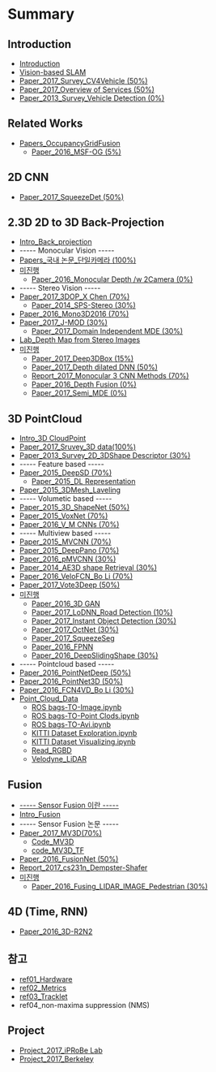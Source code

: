 # Summary

## Introduction

* [Introduction](README.md)
* [Vision-based SLAM](vision-based-slam.md)
* [Paper\_2017\_Survey\_CV4Vehicle \(50%\)](paper2017-survey.md)
* [Paper\_2017\_Overview of Services \(50%\)](paper2017-overview-of-services.md)
* [Paper\_2013\_Survey\_Vehicle Detection \(0%\)](paper2013-survey-vehicle-detection.md)

## Related Works

* [Papers\_OccupancyGridFusion](papersoccupancygridfusion.md)
  * [Paper\_2016\_MSF-OG \(5%\)](paper2016-msf-og.md)

## 2D CNN

* [Paper\_2017\_SqueezeDet \(50%\)](paper2016-squeezedet.md)

## 2.3D 2D to 3D Back-Projection

* [Intro\_Back\_projection](introback-projection.md)
* ----- Monocular Vision -----
* [Papers\_국내 논문\_단일카메라 \(100%\)](paperdepth-from-single-image/paper2015-b2e8-c77c-ce74-ba54-b77c-2-c7a5-c758-c774-bbf8-c9c0.md)
* [미진행](bbf8-c9c4-d58928-monocular.md)
  * [Paper\_2016\_Monocular Depth /w 2Camera \(0%\)](paper2016-monocular-depth.md)
* ----- Stereo Vision -----
* [Paper\_2017\_3DOP\_X Chen \(70%\)](paper2017-3d-object-proposals.md)
  * [Paper\_2014\_SPS-Stereo \(30%\)](paper2014-sps-stereo.md)
* [Paper\_2016\_Mono3D2016 \(70%\)](papermonocular-3d.md)
* [Paper\_2017\_J-MOD \(30%\)](paper2017-j-mod.md)
  * [Paper\_2017\_Domain Independent MDE  \(30%\)](paper2017-domain-independent-mde.md)
* [Lab\_Depth Map from Stereo Images](paperdepth-from-single-image/paper2015-b2e8-c77c-ce74-ba54-b77c-2-c7a5-c758-c774-bbf8-c9c0/labdepth-map-from-stereo-images.md)
* [미진행](bbf8-c9c4-d58928-stereo.md)
  * [Paper\_2017\_Deep3DBox \(15%\)](paper2017-3d-bbox.md)
  * [Paper\_2017\_Depth dilated DNN \(50%\)](paperdepth-from-single-image.md)
  * [Report\_2017\_Monocular 3 CNN Methods \(70%\)](report2017-monocular-3-cnnmethods.md)
  * [Paper\_2016\_Depth Fusion \(0%\)](paper2016-depth-fusion.md)
  * [Paper\_2017\_Semi\_MDE \(0%\)](paper2017-semi-mde.md)

## 3D PointCloud

* [Intro\_3D CloudPoint](intro3d-cloudpoint.md)
* [Paper\_2017\_Sruvey\_3D data\(100%\)](paper2017-sruvey-3d-data.md)
* [Paper\_2013\_Survey\_2D\_3DShape Descriptor \(30%\)](paper2016-deep-learning-representation.md)
* ----- Feature based -----
* [Paper\_2015\_DeepSD \(70%\)](paper2016-deep-learning-representation/paper2015-3d-deep-shape-descriptor.md)
  * [Paper\_2015\_DL Representation ](paper2016-deep-learning-representation/paper2015-dl-representation.md)
* [Paper\_2015\_3DMesh\_Laveling](paper2016-deep-learning-representation/paper2015-3dmesh-laveling.md)
* ----- Volumetic based -----
* [Paper\_2015\_3D\_ShapeNet \(50%\)](paper2015-3d-shapenet.md)
* [Paper\_2015\_VoxNet \(70%\)](papervoxnet.md)
* [Paper\_2016\_V\_M CNNs \(70%\)](paper2016-volumetric-multiview-cnns.md)
* ----- Multiview based -----
* [Paper\_2015\_MVCNN \(70%\)](paper2015-mvcnn.md)
* [Paper\_2015\_DeepPano \(70%\)](paper2015-deeppano.md)
* [Paper\_2016\_pMVCNN \(30%\)](paper2016-pairwisemvcnn.md)
* [Paper\_2014\_AE3D shape Retrieval \(30%\)](paper2014-ae3d-shape-retrieval.md)
* [Paper\_2016\_VeloFCN\_Bo Li \(70%\)](paper2016-velofcn4vd.md)
* [Paper\_2017\_Vote3Deep \(50%\)](papervote3deep.md)
* [미진행](bbf8-c9c4-d589.md)
  * [Paper\_2016\_3D GAN](paper2016-3d-gan.md)
  * [Paper\_2017\_LoDNN\_Road Detection \(10%\)](paper2017-lodnnroad-detection.md)
  * [Paper\_2017\_Instant Object Detection \(30%\)](paper2017-instant-object-detection.md)
  * [Paper\_2017\_OctNet \(30%\)](paper2017-octnet.md)
  * [Paper\_2017\_SqueezeSeg](paper2017-squeezeseg.md)
  * [Paper\_2016\_FPNN](paper2016-fpnn.md)
  * [Paper\_2016\_DeepSlidingShape \(30%\)](paper2016-deepslidingshape.md)
* ----- Pointcloud based -----
* [Paper\_2016\_PointNetDeep \(50%\)](paper2016-pointnet.md)
* [Paper\_2016\_PointNet3D \(50%\)](paper2016-pointnet3d.md)
* [Paper\_2016\_FCN4VD\_Bo Li  \(30%\)](paper3d-cnn.md)
* [Point\_Cloud\_Data](pointcloud-data.md)
  * [ROS bags-TO-Image.ipynb](https://gist.github.com/anonymous/4857f8920c9fc901121a429ead32a7db)
  * [ROS bags-TO-Point Clods.ipynb](https://gist.github.com/anonymous/e675ea14113252be321320be62248034)
  * [ROS bags-TO-Avi.ipynb](https://gist.github.com/anonymous/fb1e98efe187b2a35b6d91fb5df9e83b)
  * [KITTI Dataset Exploration.ipynb](https://github.com/hunjung-lim/awesome-vehicle-datasets/blob/master/vehicle/kitti/KITTI%2BDataset%2BExploration.ipynb)
  * [KITTI Dataset Visualizing.ipynb](https://github.com/hunjung-lim/awesome-vehicle-datasets/blob/master/vehicle/kitti/KITTI%2BDataset%2BVisualizing.ipynb)
  * [Read\_RGBD](pointcloud-data/readrgbd.md)
  * [Velodyne\_LiDAR](pointcloud-data/velodynelidar.md)

## Fusion

* [----- Sensor Fusion 이란 -----](-sensor-fusion-c774-b780-.md)
* [Intro\_Fusion](introfusion.md)
* ----- Sensor Fusion 논문 -----
* [Paper\_2017\_MV3D\(70%\)](papermultiview-3d-cnn.md)
  * [Code\_MV3D](papermultiview-3d-cnn/codemv3d.md)
  * [code\_MV3D\_TF](papermultiview-3d-cnn/codemv3d-tf.md)
* [Paper\_2016\_FusionNet \(50%\)](paper2016-fusionnet.md)
* [Report\_2017\_cs231n\_Dempster-Shafer](report2017-cs231n-dempster-shafer.md)
* [미진행](-sensorfusionbbf8-c9c4-d58929.md)
  * [Paper\_2016\_Fusing\_LIDAR\_IMAGE\_Pedestrian \(30%\)](paper2016-fusing-lidar-image-pedestrian.md)

## 4D \(Time, RNN\)

* [Paper\_2016\_3D-R2N2](paper2016-3d-r2n2.md)

## 참고

* [ref01\_Hardware](ref01hardware.md)
* [ref02\_Metrics](ref02metrics.md)
* [ref03\_Tracklet](ref03tracklet.md)
* ref04\_non-maxima suppression \(NMS\)

## Project

* [Project\_2017\_iPRoBe Lab](project2017-iprobe-lab.md)
* [Project\_2017\_Berkeley](project2017-berkeley.md)

